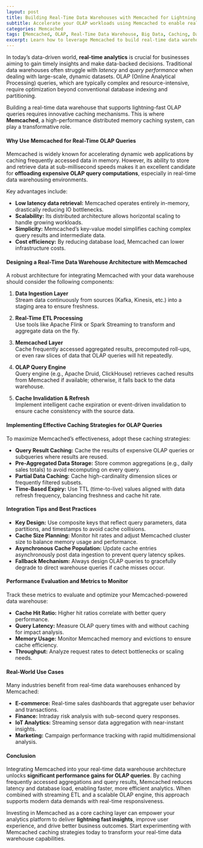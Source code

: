 ```yaml
---
layout: post
title: Building Real-Time Data Warehouses with Memcached for Lightning Fast OLAP Queries
subtitle: Accelerate your OLAP workloads using Memcached to enable real-time data warehousing at scale
categories: Memcached
tags: [Memcached, OLAP, Real-Time Data Warehouse, Big Data, Caching, Data Analytics, Performance Optimization]
excerpt: Learn how to leverage Memcached to build real-time data warehouses that drastically speed up OLAP queries, enabling faster analytics and better business insights.
---
```

In today’s data-driven world, **real-time analytics** is crucial for businesses aiming to gain timely insights and make data-backed decisions. Traditional data warehouses often struggle with *latency* and *query performance* when dealing with large-scale, dynamic datasets. OLAP (Online Analytical Processing) queries, which are typically complex and resource-intensive, require optimization beyond conventional database indexing and partitioning.

Building a real-time data warehouse that supports lightning-fast OLAP queries requires innovative caching mechanisms. This is where **Memcached**, a high-performance distributed memory caching system, can play a transformative role.

#### Why Use Memcached for Real-Time OLAP Queries

Memcached is widely known for accelerating dynamic web applications by caching frequently accessed data in memory. However, its ability to store and retrieve data at sub-millisecond speeds makes it an excellent candidate for **offloading expensive OLAP query computations**, especially in real-time data warehousing environments.

Key advantages include:

- **Low latency data retrieval:** Memcached operates entirely in-memory, drastically reducing IO bottlenecks.
- **Scalability:** Its distributed architecture allows horizontal scaling to handle growing workloads.
- **Simplicity:** Memcached’s key-value model simplifies caching complex query results and intermediate data.
- **Cost efficiency:** By reducing database load, Memcached can lower infrastructure costs.

#### Designing a Real-Time Data Warehouse Architecture with Memcached

A robust architecture for integrating Memcached with your data warehouse should consider the following components:

1. **Data Ingestion Layer**  
   Stream data continuously from sources (Kafka, Kinesis, etc.) into a staging area to ensure freshness.

2. **Real-Time ETL Processing**  
   Use tools like Apache Flink or Spark Streaming to transform and aggregate data on the fly.

3. **Memcached Layer**  
   Cache frequently accessed aggregated results, precomputed roll-ups, or even raw slices of data that OLAP queries will hit repeatedly.

4. **OLAP Query Engine**  
   Query engine (e.g., Apache Druid, ClickHouse) retrieves cached results from Memcached if available; otherwise, it falls back to the data warehouse.

5. **Cache Invalidation & Refresh**  
   Implement intelligent cache expiration or event-driven invalidation to ensure cache consistency with the source data.

#### Implementing Effective Caching Strategies for OLAP Queries

To maximize Memcached’s effectiveness, adopt these caching strategies:

- **Query Result Caching:** Cache the results of expensive OLAP queries or subqueries where results are reused.
- **Pre-Aggregated Data Storage:** Store common aggregations (e.g., daily sales totals) to avoid recomputing on every query.
- **Partial Data Caching:** Cache high-cardinality dimension slices or frequently filtered subsets.
- **Time-Based Expiry:** Use TTL (time-to-live) values aligned with data refresh frequency, balancing freshness and cache hit rate.

#### Integration Tips and Best Practices

- **Key Design:** Use composite keys that reflect query parameters, data partitions, and timestamps to avoid cache collisions.
- **Cache Size Planning:** Monitor hit rates and adjust Memcached cluster size to balance memory usage and performance.
- **Asynchronous Cache Population:** Update cache entries asynchronously post data ingestion to prevent query latency spikes.
- **Fallback Mechanism:** Always design OLAP queries to gracefully degrade to direct warehouse queries if cache misses occur.

#### Performance Evaluation and Metrics to Monitor

Track these metrics to evaluate and optimize your Memcached-powered data warehouse:

- **Cache Hit Ratio:** Higher hit ratios correlate with better query performance.
- **Query Latency:** Measure OLAP query times with and without caching for impact analysis.
- **Memory Usage:** Monitor Memcached memory and evictions to ensure cache efficiency.
- **Throughput:** Analyze request rates to detect bottlenecks or scaling needs.

#### Real-World Use Cases

Many industries benefit from real-time data warehouses enhanced by Memcached:

- **E-commerce:** Real-time sales dashboards that aggregate user behavior and transactions.
- **Finance:** Intraday risk analysis with sub-second query responses.
- **IoT Analytics:** Streaming sensor data aggregation with near-instant insights.
- **Marketing:** Campaign performance tracking with rapid multidimensional analysis.

#### Conclusion

Integrating Memcached into your real-time data warehouse architecture unlocks **significant performance gains for OLAP queries**. By caching frequently accessed aggregations and query results, Memcached reduces latency and database load, enabling faster, more efficient analytics. When combined with streaming ETL and a scalable OLAP engine, this approach supports modern data demands with real-time responsiveness.

Investing in Memcached as a core caching layer can empower your analytics platform to deliver **lightning fast insights**, improve user experience, and drive better business outcomes. Start experimenting with Memcached caching strategies today to transform your real-time data warehouse capabilities.

